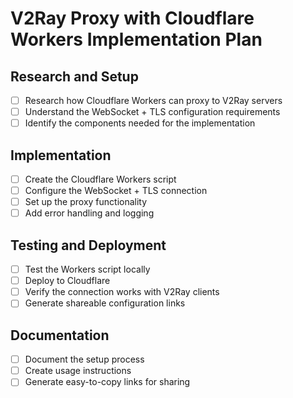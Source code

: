# V2Ray Proxy with Cloudflare Workers Implementation Plan

## Research and Setup
- [ ] Research how Cloudflare Workers can proxy to V2Ray servers
- [ ] Understand the WebSocket + TLS configuration requirements
- [ ] Identify the components needed for the implementation

## Implementation
- [ ] Create the Cloudflare Workers script
- [ ] Configure the WebSocket + TLS connection
- [ ] Set up the proxy functionality
- [ ] Add error handling and logging

## Testing and Deployment
- [ ] Test the Workers script locally
- [ ] Deploy to Cloudflare
- [ ] Verify the connection works with V2Ray clients
- [ ] Generate shareable configuration links

## Documentation
- [ ] Document the setup process
- [ ] Create usage instructions
- [ ] Generate easy-to-copy links for sharing